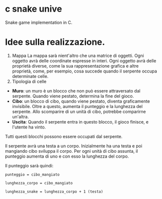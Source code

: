 # c snake unive
Snake game implementation in C.

# Idee sulla realizzazione.
1. Mappa
La mappa sarà nient'altro che una matrice di oggetti.
Ogni oggetto avrà delle coordinate espresse in interi.
Ogni oggetto avrà delle proprietà diverse, come la sua rappresentazione grafica e altre proprietà, come, per esempio, cosa succede quando il serpente occupa determinate celle.
2. Tipologia di celle
- <b>Muro</b>: un muro è un blocco che non può essere attraversato dal serpente.
Quando viene pestato, determina la fine del gioco.
- <b>Cibo</b>: un blocco di cibo, quando viene pestato, diventa graficamente invisibile. Oltre a questo, aumenta il punteggio e la lunghezza del serpente.
Allo scomparire di un unità di cibo, potrebbe comparirne un'altra.
- <b>Uscita</b>: Quando il serpente entra in questo blocco, il gioco finisce, e l'utente ha vinto.

Tutti questi blocchi possono essere occupati dal serpente.

Il serpente avrà una testa a un corpo. Inizialmente ha una testa e poi mangiando cibo sviluppa il corpo. Per ogni unità di cibo assunta, il punteggio aumenta di uno e con esso la lunghezza del corpo.

Il punteggio sarà quindi:

`punteggio = cibo_mangiato`

`lunghezza_corpo = cibo_mangiato`

`lunghezza_snake = lunghezza_corpo + 1 (testa)`
